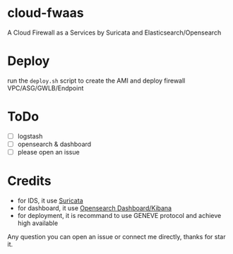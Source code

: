 # cloud-fwaas

A Cloud Firewall as a Services by Suricata and Elasticsearch/Opensearch

# Deploy

run the `deploy.sh` script to create the AMI and deploy firewall VPC/ASG/GWLB/Endpoint

# ToDo

- [ ] logstash
- [ ] opensearch & dashboard
- [ ] please open an issue

# Credits

- for IDS, it use [Suricata](https://github.com/OISF/suricata)
- for dashboard, it use [Opensearch Dashboard/Kibana](https://github.com/opensearch-project)
- for deployment, it is recommand to use GENEVE protocol and achieve high available

Any question you can open an issue or connect me directly, thanks for star it.

